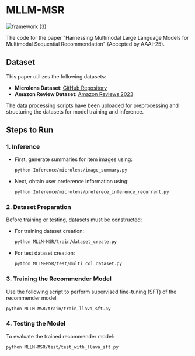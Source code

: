 # MLLM-MSR
![framework (3)](https://github.com/user-attachments/assets/810ac195-3b6e-41a6-9717-f1e8d72b552f)

The code for the paper "Harnessing Multimodal Large Language Models for Multimodal Sequential Recommendation" (Accepted by AAAI-25).

## Dataset
This paper utilizes the following datasets:
- **Microlens Dataset**: [GitHub Repository](https://github.com/westlake-repl/MicroLens)
- **Amazon Review Dataset**: [Amazon Reviews 2023](https://amazon-reviews-2023.github.io/#grouped-by-category)

The data processing scripts have been uploaded for preprocessing and structuring the datasets for model training and inference.

## Steps to Run

### 1. Inference
- First, generate summaries for item images using:
  ```bash
  python Inference/microlens/image_summary.py
  ```
- Next, obtain user preference information using:
  ```bash
  python Inference/microlens/preferece_inference_recurrent.py
  ```

### 2. Dataset Preparation
Before training or testing, datasets must be constructed:
- For training dataset creation:
  ```bash
  python MLLM-MSR/train/dataset_create.py
  ```
- For test dataset creation:
  ```bash
  python MLLM-MSR/test/multi_col_dataset.py
  ```

### 3. Training the Recommender Model
Use the following script to perform supervised fine-tuning (SFT) of the recommender model:
  ```bash
  python MLLM-MSR/train/train_llava_sft.py
  ```

### 4. Testing the Model
To evaluate the trained recommender model:
  ```bash
  python MLLM-MSR/test/test_with_llava_sft.py
  ```
